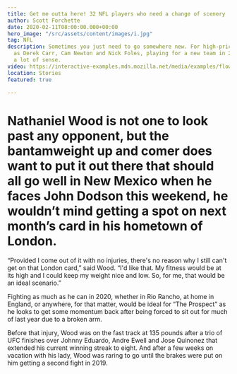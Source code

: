 ```yaml
---
title: Get me outta here! 32 NFL players who need a change of scenery
author: Scott Forchette
date: 2020-02-11T08:00:00.000+00:00
hero_image: "/src/assets/content/images/i.jpg"
tag: NFL
description: Sometimes you just need to go somewhere new. For high-priced QBs such
  as Derek Carr, Cam Newton and Nick Foles, playing for a new team in 2020 could make
  a lot of sense.
video: https://interactive-examples.mdn.mozilla.net/media/examples/flower.mp4
location: Stories
featured: true

---
```

# Nathaniel Wood is not one to look past any opponent, but the bantamweight up and comer does want to put it out there that should all go well in New Mexico when he faces John Dodson this weekend, he wouldn’t mind getting a spot on next month’s card in his hometown of London.

“Provided I come out of it with no injuries, there's no reason why I still can't get on that London card,” said Wood. “I'd like that. My fitness would be at its high and I could keep my weight nice and low. So, for me, that would be an ideal scenario.”

Fighting as much as he can in 2020, whether in Rio Rancho, at home in England, or anywhere, for that matter, would be ideal for “The Prospect” as he looks to get some momentum back after being forced to sit out for much of last year due to a broken arm.

Before that injury, Wood was on the fast track at 135 pounds after a trio of UFC finishes over Johnny Eduardo, Andre Ewell and Jose Quinonez that extended his current winning streak to eight. And after a few weeks on vacation with his lady, Wood was raring to go until the brakes were put on him getting a second fight in 2019.